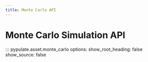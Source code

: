```yaml
---
title: Monte Carlo API
---
```


# Monte Carlo Simulation API

::: pypulate.asset.monte_carlo
    options:
      show_root_heading: false
      show_source: false 